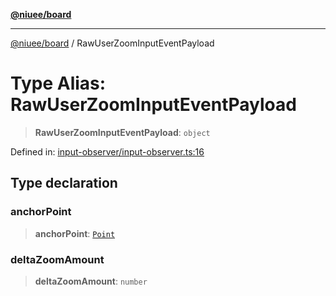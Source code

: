 [**@niuee/board**](../README.md)

***

[@niuee/board](../globals.md) / RawUserZoomInputEventPayload

# Type Alias: RawUserZoomInputEventPayload

> **RawUserZoomInputEventPayload**: `object`

Defined in: [input-observer/input-observer.ts:16](https://github.com/niuee/board/blob/d74620e4e63da3004adfc7105b7f1136fce9577c/src/input-observer/input-observer.ts#L16)

## Type declaration

### anchorPoint

> **anchorPoint**: [`Point`](Point.md)

### deltaZoomAmount

> **deltaZoomAmount**: `number`
